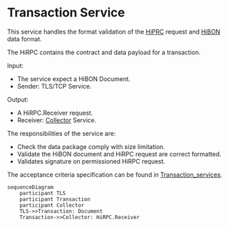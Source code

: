 # Transaction Service

This service handles the format validation of the [HiPRC](/documents/protocols/hibon/Hash_invariant_Remote_Procedure_Call.md) request and [HiBON](/documents/protocols/hibon/Hash_invariant_Binary_Object_Notation.md) data format. 

The HiRPC contains the contract and data payload for a transaction. 

Input: 

  - The service expect a HiBON Document. 
  - Sender: TLS/TCP Service.

Output:

  - A HiRPC.Receiver request.
  - Receiver: [Collector](/documents/architecture/Collector.md) Service.

The responsibilities of the service are:

  - Check the data package comply with size limitation.
  - Validate the HiBON document and HiRPC request are correct formatted.
  - Validates signature on permissioned HiRPC request. 

The acceptance criteria specification can be found in [Transaction_services](/bdd/tagion/testbench/services/Transaction_service.md).

```mermaid
sequenceDiagram
    participant TLS
    participant Transaction
    participant Collector
    TLS->>Transaction: Document
    Transaction->>Collector: HiRPC.Receiver
```
